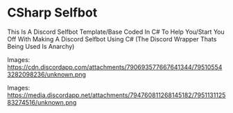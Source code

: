 # CSharp Selfbot
This Is A Discord Selfbot Template/Base Coded In C# To Help You/Start You Off With Making A Discord Selfbot Using C# (The Discord Wrapper Thats Being Used Is Anarchy)

Images: https://cdn.discordapp.com/attachments/790693577667641344/795105543282098236/unknown.png

Images: https://media.discordapp.net/attachments/794760811268145182/795113112583274516/unknown.png
